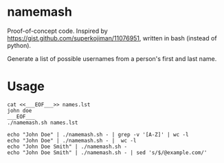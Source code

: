 # namemash

Proof-of-concept code. Inspired by https://gist.github.com/superkojiman/11076951, written in bash (instead of python).

Generate a list of possible usernames from a person's first and last name.

# Usage

```
cat <<___EOF___>> names.lst
john doe
___EOF___
./namemash.sh names.lst

echo "John Doe" | ./namemash.sh - | grep -v '[A-Z]' | wc -l
echo "John Doe" | ./namemash.sh - |  wc -l
echo "John Doe Smith" | ./namemash.sh -
echo "John Doe Smith" | ./namemash.sh - | sed 's/$/@example.com/'
```

